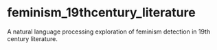 # feminism_19thcentury_literature
A natural language processing exploration of feminism detection in 19th century literature.
